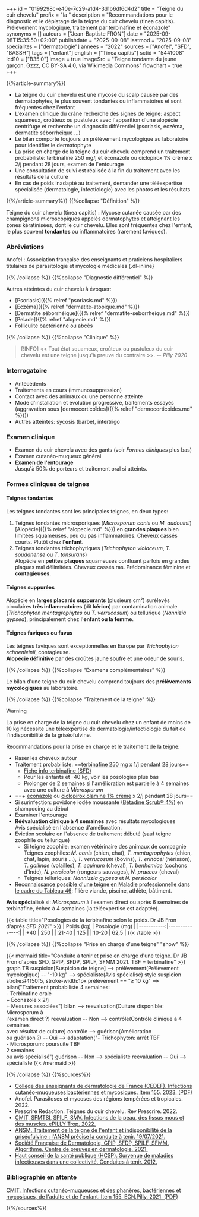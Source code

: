 +++
id = "0199298c-e40e-7c29-a1d4-3d1b6df6d4d2"
title = "Teigne du cuir chevelu"
prefix = "la "
description = "Recommandations pour le diagnostic et le dépistage de la teigne du cuir chevelu (tinea capitis). Prélèvement mycologique, traitement par terbinafine et éconazole"
synonyms = []
auteurs = ["Jean-Baptiste FRON"]
date = "2025-09-08T15:35:50+02:00"
publishdate = "2025-09-08"
lastmod = "2025-09-08"
specialites = ["dermatologie"]
annees = "2022"
sources = ["Anofel", "SFD", "BASSH"]
tags = ["enfant"]
english = ["Tinea capitis"]
sctid = "5441008"
icd10 = ["B35.0"]
image = true
imageSrc = "Teigne tondante du jeune garçon. Gzzz, CC BY-SA 4.0, via Wikimedia Commons"
flowchart = true
+++

{{%article-summary%}}

- La teigne du cuir chevelu est une mycose du scalp causée par des dermatophytes, le plus souvent tondantes ou inflammatoires et sont fréquentes chez l'enfant
- L'examen clinique du crâne recherche des signes de teigne: aspect squameux, croûteux ou pustuleux avec l'apparition d'une alopécie centrifuge et recherche un diagnostic différentiel (psoriasis, eczéma, dermatite séborrhéique ...)
- Le bilan comporte toujours un prélèvement mycologique au laboratoire pour identifier le dermatophyte
- La prise en charge de la teigne du cuir chevelu comprend un traitement probabiliste: terbinafine 250 mg/j et éconazole ou ciclopirox 1% crème x 2/j pendant 28 jours, examen de l'entourage
- Une consultation de suivi est réalisée à la fin du traitement avec les résultats de la culture
- En cas de poids inadapté au traitement, demander une téléexpertise spécialisée (dermatologie, infectiologie) avec les photos et les résultats

{{%/article-summary%}}
{{%collapse "Définition" %}}

Teigne du cuir chevelu (tinea capitis)
: Mycose cutanée causée par des champignons microscopiques appelés dermatophytes et atteignant les zones kératinisées, dont le cuir chevelu. Elles sont fréquentes chez l'enfant, le plus souvent **tondantes** ou inflammatoires (rarement faviques).

### Abréviations

Anofel
: Association française des enseignants et praticiens hospitaliers titulaires de parasitologie et mycologie médicales
{.dl-inline}

{{% /collapse %}}
{{%collapse "Diagnostic différentiel" %}}

Autres atteintes du cuir chevelu à évoquer:

- [Psoriasis]({{% relref "psoriasis.md" %}})
- [Eczéma]({{% relref "dermatite-atopique.md" %}})
- [Dermatite séborrhéique]({{% relref "dermatite-seborrheique.md" %}})
- [Pelade]({{% relref "alopecie.md" %}})
- Folliculite bactérienne ou abcès

{{% /collapse %}}
{{%collapse "Clinique" %}}

> [!INFO]
> << Tout état squameux, croûteux ou pustuleux du cuir chevelu est une teigne jusqu'à preuve du contraire >>. -- *Pilly 2020*

### Interrogatoire

- Antécédents
- Traitements en cours (immunosuppression)
- Contact avec des animaux ou une personne atteinte
- Mode d'installation et évolution progressive, traitements essayés (aggravation sous [dermocorticoïdes]({{% relref "dermocorticoides.md" %}}))
- Autres atteintes: sycosis (barbe), intertrigo

### Examen clinique

- Examen du cuir chevelu avec des gants (voir *Formes cliniques* plus bas)
- Examen cutanéo-muqueux général
- **Examen de l'entourage**  
  Jusqu'à 50% de porteurs et traitement oral si atteints.

### Formes cliniques de teignes

#### Teignes tondantes

Les teignes tondantes sont les principales teignes, en deux types:

1. Teignes tondantes microsporiques (*Microsporum canis* ou *M. audouinii*)  
  [Alopécie]({{% relref "alopecie.md" %}}) en **grandes plaques** bien limitées squameuses, peu ou pas inflammatoires. Cheveux cassés courts. Plutôt chez l'**enfant**.
2. Teignes tondantes trichophytiques (*Trichophyton violaceum*, *T. soudanense* ou *T. tonsurans*)  
  Alopécie en **petites plaques** squameuses confluant parfois en grandes plaques mal délimitées. Cheveux cassés ras. Prédominance féminine et **contagieuses**.

#### Teignes suppurées

Alopécie en **larges placards suppurants** (plusieurs cm²) surélevés circulaires **très inflammatoires** (dit **kérion**) par contamination animale (*Trichophyton mentagrophytes* ou *T. verrucosum*) ou tellurique (*Nannizia gypsea*), principalement chez l'**enfant ou la femme**.

#### Teignes faviques ou favus

Les teignes faviques sont exceptionnelles en Europe par *Trichophyton schoenleinii*, contagieuse.  
**Alopécie définitive** par des croûtes jaune soufre et une odeur de souris.

{{% /collapse %}}
{{%collapse "Examens complémentaires" %}}

Le bilan d'une teigne du cuir chevelu comprend toujours des **prélèvements mycologiques** au laboratoire.

{{% /collapse %}}
{{%collapse "Traitement de la teigne" %}}

> [!WARNING]
> La prise en charge de la teigne du cuir chevelu chez un enfant de moins de 10 kg nécessite une téléexpertise de dermatologie/infectiologie du fait de l'indisponibilité de la griséofulvine.

Recommandations pour la prise en charge et le traitement de la teigne:

- Raser les cheveux autour
- Traitement probabiliste: ==[terbinafine 250 mg](https://bdpm.ansm.sante.fr/medicament/64309326/extrait#tab-rcp) x 1/j pendant 28 jours==
  - [Fiche info terbinafine (SFD)](https://document.sfdermato.org/groupe/centre-de-preuves/teigne/Bordereau-3_Prise-des-medicaments.pdf)
  - Pour les enfants et -40 kg, voir les posologies plus bas
  - Prolonger de 2 semaines si l'amélioration est partielle à 4 semaines avec une culture à *Microsporum*
- ==\+ [éconazole](https://bdpm.ansm.sante.fr/medicament/62098492/extrait#tab-rcp) ou [ciclopirox olamine 1% crème](https://bdpm.ansm.sante.fr/medicament/63273126/extrait#tab-rcp) x 2/j pendant 28 jours==
- Si surinfection: povidone iodée moussante ([Bétadine Scrub® 4%](https://bdpm.ansm.sante.fr/medicament/61548837/extrait#tab-rcp)) en shampooing au début
- Examiner l'entourage
- **Réévaluation clinique à 4 semaines** avec résultats mycologiques  
  Avis spécialisé en l'absence d'amélioration.
- Éviction scolaire en l'absence de traitement débuté (sauf teigne zoophile ou tellurique)
  - Si teigne zoophile: examen vétérinaire des animaux de compagnie  
    Teignes zoophiles: *M. canis* (chien, chat), *T. mentagrophytes* (chien, chat, lapin, souris ...), *T. verrucosum* (bovins), *T. erinacei* (hérisson), *T. gallinae* (volailles), *T. equinum* (cheval), *T. benhamiae* (cochons d'Inde), *N. persicolor* (rongeurs sauvages), *N. praecox* (cheval)
  - Teignes telluriques: *Nannizzia gypsea* et *N. persicolor*
- [Reconnaissance possible d'une teigne en Maladie professionnelle dans le cadre du Tableau 46](https://www.inrs.fr/publications/bdd/mp/tableau.html?refINRS=RG%2046): filière viande, piscine, athlète, bâtiment.

**Avis spécialisé** si: *Microsporum* à l'examen direct ou après 6 semaines de terbinafine, échec à 4 semaines (la téléexpertise est adaptée).

{{< table title="Posologies de la terbinafine selon le poids. Dr JB Fron d'après *SFD 2021*" >}}
| Poids (kg) | Posologie (mg) |
|-----------:|---------------:|
| +40        | 250            |
| 21-40      | 125            |
| 10-20      | 62,5           |
{{< /table >}}

{{% /collapse %}}
{{%collapse "Prise en charge d'une teigne" "show" %}}

{{< mermaid title="Conduite à tenir et prise en charge d'une teigne. Dr JB Fron d'après SFD, GPIP, SFDP, SPILF, SFMM 2021. TBF = terbinafine" >}}
graph TB
  suspicion[Suspicion de teigne] --> prélèvement(Prélèvement mycologique) -- "-10 kg" --> spécialiste(Avis spécialisé)
  style suspicion stroke:#4150f5, stroke-width:1px
    prélèvement == "≥ 10 kg" ==> bilan("Traitement probabiliste 4 semaines:<br>- Terbinafine orale<br>+ Éconazole x 2/j<br>+ Mesures associées")
      bilan --> reevaluation(Culture disponible:<br>Microsporum à<br>l'examen direct ?)
        reevaluation -- Non --> contrôle(Contrôle clinique à 4 semaines<br>avec résultat de culture)
          contrôle --> guérison(Amélioration<br>ou guérison ?) -- Oui --> adaptation("- Trichophyton: arrêt TBF<br>- Microsporum: poursuite TBF<br>2 semaines<br>ou avis spécialisé")
            guérison -- Non --> spécialiste
        reevaluation -- Oui --> spécialiste
{{< /mermaid >}}

{{% /collapse %}}
{{%sources%}}

- [Collège des enseignants de dermatologie de France (CEDEF). Infections cutanéo-muqueuses bactériennes et mycosiques. Item 155. 2023. (PDF)](https://cedef.org/wp-content/uploads/2023/09/Item-155-%E2%80%94-Infections-cutaneo-muqueuses-bacteriennes-et-mycosiques_CompressPdf.pdf)
- Anofel. Parasitoses et mycoses des régions tempérées et tropicales. 2022.
- Prescrire Redaction. Teignes du cuir chevelu. Rev Prescrire. 2022.
- [CMIT, SFMTSI, SPILF, SMV. Infections de la peau, des tissus mous et des muscles. ePILLY Trop. 2022.](https://www.infectiologie.com/fr/pillytrop.html)
- [ANSM. Traitement de la teigne de l'enfant et indisponibilité de la griséofulvine : l'ANSM précise la conduite à tenir. 19/07/2021.](https://ansm.sante.fr/actualites/traitement-de-la-teigne-de-lenfant-et-indisponibilite-de-la-griseofulvine-lansm-precise-la-conduite-a-tenir)
- [Société Française de Dermatologie, GPIP, SFDP, SPILF, SFMM. Algorithme. Centre de preuves en dermatologie. 2021.](https://centredepreuves.sfdermato.org/#hot-topics)
- [Haut conseil de la santé publique (HCSP). Survenue de maladies infectieuses dans une collectivité. Conduites à tenir. 2012.](https://www.hcsp.fr/Explore.cgi/avisrapportsdomaine?clefr=306)

### Bibliographie en attente

[CMIT. Infections cutanéo-muqueuses et des phanères, bactériennes et mycosiques, de l'adulte et de l'enfant. Item 155. ECN.Pilly. 2021. (PDF)](https://www.infectiologie.com/UserFiles/File/pilly-etudiant/ecn-2020-155-web.pdf)

{{%/sources%}}
